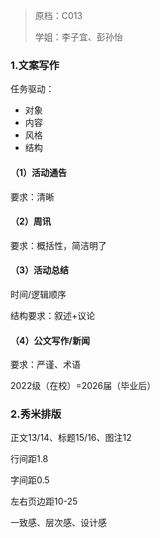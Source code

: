 > 原档：C013
>
> 学姐：李子宜、彭孙怡

### 1.文案写作

任务驱动：

- 对象
- 内容
- 风格
- 结构

#### （1）活动通告

要求：清晰

#### （2）周讯

要求：概括性，简洁明了

#### （3）活动总结

时间/逻辑顺序

结构要求：叙述+议论

#### （4）公文写作/新闻

要求：严谨、术语

2022级（在校）=2026届（毕业后）

### 2.秀米排版

正文13/14、标题15/16、图注12

行间距1.8

字间距0.5

左右页边距10-25

一致感、层次感、设计感
